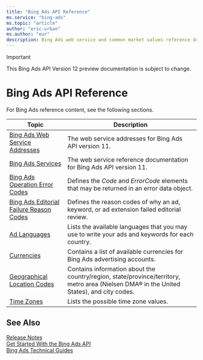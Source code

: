 ```yaml
---
title: "Bing Ads API Reference"
ms.service: "bing-ads"
ms.topic: "article"
author: "eric-urban"
ms.author: "eur"
description: Bing Ads web service and common market values reference documentation.
---
```

> [!IMPORTANT]
> This Bing Ads API Version 12 preview documentation is subject to change.

# Bing Ads API Reference
For Bing Ads reference content, see the following sections.

|Topic|Description|
|---------|---------------|
|[Bing Ads Web Service Addresses](../guides/web-service-addresses.md)|The web service addresses for Bing Ads API version 11.|
|[Bing Ads Services](../guides/services.md)|The web service reference documentation for Bing Ads API version 11.|
|[Bing Ads Operation Error Codes](../guides/operation-error-codes.md)|Defines the *Code* and *ErrorCode* elements that may be returned in an error data object.|
|[Bing Ads Editorial Failure Reason Codes](../guides/editorial-failure-reason-codes.md)|Defines the reason codes of why an ad, keyword, or ad extension failed editorial review.|
|[Ad Languages](../guides/ad-languages.md)|Lists the available languages that you may use to write your ads and keywords for each country.|
|[Currencies](../guides/currencies.md)|Contains a list of available currencies for Bing Ads advertising accounts.|
|[Geographical Location Codes](../guides/geographical-location-codes.md)|Contains information about the country/region, state/province/territory, metro area (Nielsen DMA® in the United States), and city codes.|
|[Time Zones](../guides/time-zones.md)|Lists the possible time zone values.|

## <a name="see-also"></a>See Also
[Release Notes](../guides/release-notes.md)  
[Get Started With the Bing Ads API](../guides/get-started.md)  
[Bing Ads Technical Guides](../guides/technical-guides.md)  


